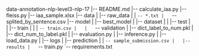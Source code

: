 data-annotation-nlp-level3-nlp-17
    |-- README.md
    |-- calculate_iaa.py
    |-- fleiss.py
    |-- iaa_sample.xlsx
    |-- data
    |   |-- raw_data
    |   |   `-- *.txt
    |   `-- splited_by_sentence.csv
    |-- model
    |   |-- best_model
    |   |-- dataset
    |   |   |-- test
    |   |   |-- train
    |   |   |   `-- train.csv
    |   |   `-- validation
    |   |-- dict_label_to_num.pkl
    |   |-- dict_num_to_label.pkl
    |   |-- evaluation.py
    |   |-- inference.py
    |   |-- load_data.py
    |   |-- logs
    |   |-- prediction
    |   |   `-- sample_submission.csv
    |   |-- results
    |   `-- train.py
    `-- requirements.txt